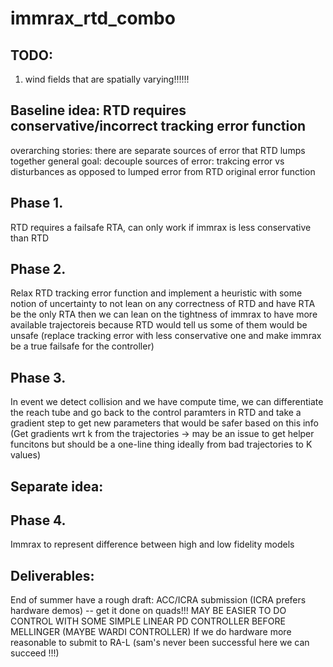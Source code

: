 ﻿# immrax_rtd_combo

## TODO:
1. wind fields that are spatially varying!!!!!!

## Baseline idea: RTD requires conservative/incorrect tracking error function
overarching stories: there are separate sources of error that RTD lumps together
general goal: decouple sources of error: trakcing error vs disturbances as opposed to lumped error from RTD original error function

## Phase 1.
RTD requires a failsafe RTA, can only work if immrax is less conservative than RTD
## Phase 2.
Relax RTD tracking error function and implement a heuristic with some notion of uncertainty to not lean on any correctness of RTD and have RTA be the only RTA then we can lean on the tightness of immrax to have more available trajectoreis because RTD would tell us some of them would be unsafe
(replace tracking error with less conservative one and make immrax be a true failsafe for the controller)
## Phase 3.
In event we detect collision and we have compute time, we can differentiate the reach tube and go back to the control paramters in RTD and take a gradient step to get new parameters that would be safer based on this info
(Get gradients wrt k from the trajectories -> may be an issue to get helper funcitons but should be a one-line thing ideally from bad trajectories to K values)

## Separate idea:
## Phase 4.
Immrax to represent difference between high and low fidelity models

## Deliverables:
End of summer have a rough draft: ACC/ICRA submission (ICRA prefers hardware demos) -- get it done on quads!!! 
MAY BE EASIER TO DO CONTROL WITH SOME SIMPLE LINEAR PD CONTROLLER BEFORE MELLINGER (MAYBE WARDI CONTROLLER)
If we do hardware more reasonable to submit to RA-L (sam's never been successful here we can succeed !!!)


